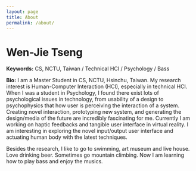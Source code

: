 ```yaml
---
layout: page
title: About
permalink: /about/
---
```


# Wen-Jie Tseng

**Keywords:** CS, NCTU, Taiwan / Technical HCI / Psychology / Bass

**Bio:** I am a Master Student in CS, NCTU, Hsinchu, Taiwan. My research interest is Human-Computer Interaction (HCI), especially in technical HCI. When I was a student in Psychology, I found there exist lots of psychological issues in technology, from usability of a design to psychophysics that how user is perceiving the interaction of a system. Creating novel interaction, prototyping new system, and generating the design/media of the future are incredibly fascinating for me.  Currently I am working on haptic feedbacks and tangible user interface in virtual reality. I am interesting in exploring the novel input/output user interface and actuating human body with the latest techniques.

Besides the research, I like to go to swimming, art museum and live house. Love drinking beer. Sometimes go mountain climbing. Now I am learning how to play bass and enjoy the musics.